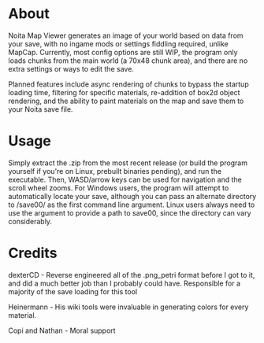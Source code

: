# About
Noita Map Viewer generates an image of your world based on data from your save, with no ingame mods or settings fiddling required, unlike MapCap. 
Currently, most config options are still WIP, the program only loads chunks from the main world (a 70x48 chunk area), and there are no extra settings or ways to edit the save.

Planned features include async rendering of chunks to bypass the startup loading time, filtering for specific materials, re-addition of box2d object rendering, and the ability to paint materials on the map and save them to your Noita save file.

# Usage
Simply extract the .zip from the most recent release (or build the program yourself if you're on Linux, prebuilt binaries pending), and run the executable. Then, WASD/arrow keys can be used for navigation and the scroll wheel zooms.
For Windows users, the program will attempt to automatically locate your save, although you can pass an alternate directory to /save00/ as the first command line argument.
Linux users always need to use the argument to provide a path to save00, since the directory can vary considerably.

# Credits
dexterCD - Reverse engineered all of the .png_petri format before I got to it, and did a much better job than I probably could have. Responsible for a majority of the save loading for this tool

Heinermann - His wiki tools were invaluable in generating colors for every material.

Copi and Nathan - Moral support
